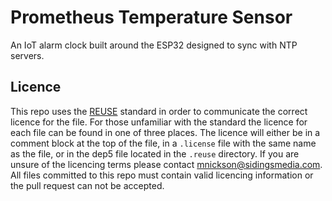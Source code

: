 <!-- 
SPDX-FileCopyrightText: 2023 Sidings Media <contact@sidingsmedia.com>
SPDX-License-Identifier: MIT
-->

# Prometheus Temperature Sensor

An IoT alarm clock built around the ESP32 designed to sync with NTP servers.

## Licence
This repo uses the [REUSE](https://reuse.software) standard in order to
communicate the correct licence for the file. For those unfamiliar with
the standard the licence for each file can be found in one of three
places. The licence will either be in a comment block at the top of the
file, in a `.license` file with the same name as the file, or in the
dep5 file located in the `.reuse` directory. If you are unsure of the
licencing terms please contact
[mnickson@sidingsmedia.com](mailto:mnickson@sidingsmedia.com).
All files committed to this repo must contain valid licencing
information or the pull request can not be accepted.

